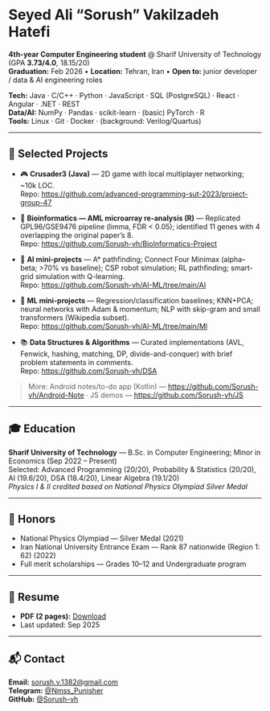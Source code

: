 # Seyed Ali “Sorush” Vakilzadeh Hatefi

**4th-year Computer Engineering student** @ Sharif University of Technology (GPA **3.73/4.0**, 18.15/20)  
**Graduation:** Feb 2026 • **Location:** Tehran, Iran • **Open to:** junior developer / data & AI engineering roles

**Tech:** Java · C/C++ · Python · JavaScript · SQL (PostgreSQL) · React · Angular · .NET · REST  
**Data/AI:** NumPy · Pandas · scikit-learn · (basic) PyTorch · R  
**Tools:** Linux · Git · Docker · (background: Verilog/Quartus)

---

## 🚀 Selected Projects

- 🎮 **Crusader3 (Java)** — 2D game with local multiplayer networking; ~10k LOC.  
  Repo: https://github.com/advanced-programming-sut-2023/project-group-47

- 🧬 **Bioinformatics — AML microarray re-analysis (R)** — Replicated GPL96/GSE9476 pipeline (limma, FDR < 0.05); identified 11 genes with 4 overlapping the original paper’s 8.  
  Repo: https://github.com/Sorush-vh/BioInformatics-Project

- 🤖 **AI mini-projects** — A* pathfinding; Connect Four Minimax (alpha–beta; >70% vs baseline); CSP robot simulation; RL pathfinding; smart-grid simulation with Q-learning.  
  Repo: https://github.com/Sorush-vh/AI-ML/tree/main/AI

- 📘 **ML mini-projects** — Regression/classification baselines; KNN+PCA; neural networks with Adam & momentum; NLP with skip-gram and small transformers (Wikipedia subset).  
  Repo: https://github.com/Sorush-vh/AI-ML/tree/main/Ml

- 📚 **Data Structures & Algorithms** — Curated implementations (AVL, Fenwick, hashing, matching, DP, divide-and-conquer) with brief problem statements in comments.  
  Repo: https://github.com/Sorush-vh/DSA

> More: Android notes/to-do app (Kotlin) — https://github.com/Sorush-vh/Android-Note · JS demos — https://github.com/Sorush-vh/JS

---

## 🎓 Education
**Sharif University of Technology** — B.Sc. in Computer Engineering; Minor in Economics (Sep 2022 – Present)  
Selected: Advanced Programming (20/20), Probability & Statistics (20/20), AI (19.6/20), DSA (18.4/20), Linear Algebra (19.1/20)  
*Physics I & II credited based on National Physics Olympiad Silver Medal*

---

## 🏅 Honors
- National Physics Olympiad — Silver Medal (2021)  
- Iran National University Entrance Exam — Rank 87 nationwide (Region 1: 62) (2022)  
- Full merit scholarships — Grades 10–12 and Undergraduate program

---

## 📄 Resume
- **PDF (2 pages):** [Download](https://raw.githubusercontent.com/Sorush-vh/Sorush-vh/main/resume.pdf)
- Last updated: Sep 2025

---

## 📬 Contact
**Email:** [sorush.v.1382@gmail.com](mailto:sorush.v.1382@gmail.com)  
**Telegram:** [@Nmss_Punisher](https://t.me/Nmss_Punisher)  
**GitHub:** [@Sorush-vh](https://github.com/Sorush-vh)  
<!-- Add when ready:
**LinkedIn:** https://www.linkedin.com/in/sorush-hatefi-1a162a336/
**Resume (PDF):** link here
-->
